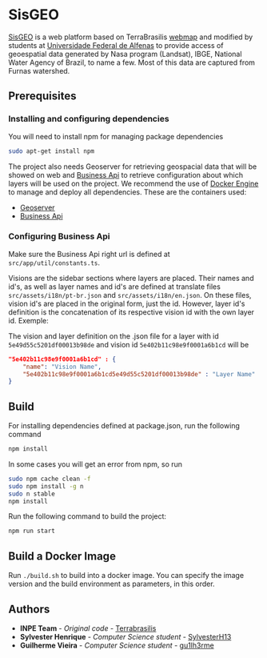 # SisGEO

[SisGEO](https://sisgeo.unifal-mg.edu.br) is a web platform based on TerraBrasilis [webmap](https://github.com/terrabrasilis/webmap) and modified by students at [Universidade Federal de Alfenas](https://www.unifal-mg.edu.br/) to provide access of geoespatial data generated by Nasa program (Landsat), IBGE, National Water Agency of Brazil, to name a few. Most of this data are captured from Furnas watershed.

## Prerequisites

### Installing and configuring dependencies

You will need to install npm for managing package dependencies

```bash
sudo apt-get install npm
```

The project also needs Geoserver for retrieving geospacial data that will be showed on web and [Business Api](https://github.com/Geografia-Unifal-MG/sisgeo-business-api) to retrieve configuration about which layers will be used on the project.
We  recommend the use of [Docker Engine](https://www.docker.com/) to manage and deploy all dependencies. These are the containers used:

* [Geoserver](https://hub.docker.com/r/terrabrasilis/geoserver)
* [Business Api](https://hub.docker.com/r/terrabrasilis/business-api)

### Configuring Business Api

Make sure the Business Api right url is defined at `src/app/util/constants.ts`.

Visions are the sidebar sections where layers are placed. Their names and id's, as well as layer names and id's are defined at translate files `src/assets/i18n/pt-br.json` and `src/assets/i18n/en.json`. On these files, vision id's are placed in the original form, just the id. However, layer id's definition is the concatenation of its respective vision id with the own layer id. Exemple:

The vision and layer definition on the .json file for a layer with id `5e49d55c5201df00013b98de` and vision id `5e402b11c98e9f0001a6b1cd` will be

```json
"5e402b11c98e9f0001a6b1cd" : {
    "name": "Vision Name",
    "5e402b11c98e9f0001a6b1cd5e49d55c5201df00013b98de" : "Layer Name"
}
```

## Build

For installing dependencies defined at package.json, run the following command

```bash
npm install
```

In some cases you will get an error from npm, so run

```bash
sudo npm cache clean -f
sudo npm install -g n
sudo n stable
npm install
```

Run the following command to build the project:

```bash
npm run start
```

## Build a Docker Image

Run `./build.sh` to build into a docker image. You can specify the image version and the build environment as parameters, in this order.

## Authors

* **INPE Team** - *Original code* - [Terrabrasilis](https://github.com/terrabrasilis)
* **Sylvester Henrique** - *Computer Science student* - [SylvesterH13](https://github.com/SylvesterH13)
* **Guilherme Vieira** - *Computer Science student* - [gu1lh3rme](https://github.com/gu1lh3rme)
